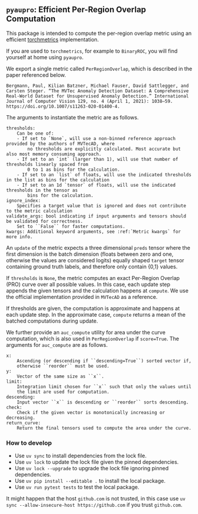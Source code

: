 ## ``pyaupro``: Efficient Per-Region Overlap Computation

This package is intended to compute the per-region overlap metric using an
efficient [torchmetrics](https://github.com/Lightning-AI/torchmetrics) implementation.

If you are used to ``torchmetrics``, for example to ``BinaryROC``, you will find
yourself at home using ``pyaupro``.

We export a single metric called ``PerRegionOverlap``, which is described in the paper
referenced below.

    Bergmann, Paul, Kilian Batzner, Michael Fauser, David Sattlegger, and Carsten Steger. “The MVTec Anomaly Detection Dataset: A Comprehensive Real-World Dataset for Unsupervised Anomaly Detection.” International Journal of Computer Vision 129, no. 4 (April 1, 2021): 1038–59. https://doi.org/10.1007/s11263-020-01400-4.

The arguments to instantiate the metric are as follows.

```
thresholds:
    Can be one of:
    - If set to `None`, will use a non-binned reference approach provided by the authors of MVTecAD, where
        no thresholds are explicitly calculated. Most accurate but also most memory consuming approach.
    - If set to an `int` (larger than 1), will use that number of thresholds linearly spaced from
        0 to 1 as bins for the calculation.
    - If set to an `list` of floats, will use the indicated thresholds in the list as bins for the calculation
    - If set to an 1d `tensor` of floats, will use the indicated thresholds in the tensor as
        bins for the calculation.
ignore_index:
    Specifies a target value that is ignored and does not contribute to the metric calculation
validate_args: bool indicating if input arguments and tensors should be validated for correctness.
    Set to ``False`` for faster computations.
kwargs: Additional keyword arguments, see :ref:`Metric kwargs` for more info.
```

An ``update`` of the metric expects a three dimensional ``preds`` tensor where the first dimension is the batch dimension (floats between zero and one, otherwise the values are considered logits) equally shaped ``target`` tensor containing ground truth labels, and therefore only contain {0,1} values.

If ``thresholds`` is ``None``, the metric computes an exact Per-Region Overlap (PRO) curve over all possible values. In this case, each update step appends the given tensors and the calculation happens at ``compute``. We use the official implementation provided in ``MVTecAD`` as a reference.

If thresholds are given, the computation is approximate and happens at each update step. In the approximate case, ``compute`` returns a mean of the batched computations during update.

We further provide an ``auc_compute`` utility for area under the curve computation, which is also used
in ``PerRegionOverlap`` if ``score=True``. The arguments for ``auc_compute`` are as follows.

```
x:
    Ascending (or descending if ``descending=True``) sorted vector if, 
    otherwise ``reorder`` must be used.
y:
    Vector of the same size as ``x``.
limit:
    Integration limit chosen for ``x`` such that only the values until
    the limit are used for computation.
descending:
    Input vector ``x`` is descending or ``reorder`` sorts descending.
check:
    Check if the given vector is monotonically increasing or decreasing.
return_curve:
    Return the final tensors used to compute the area under the curve.
```

### How to develop

- Use ``uv sync`` to install dependencies from the lock file.
- Use ``uv lock`` to update the lock file given the pinned dependencies.
- Use ``uv lock --upgrade`` to upgrade the lock file ignoring pinned dependencies.
- Use ``uv pip install --editable .`` to install the local package.
- Use ``uv run pytest tests`` to test the local package.

It might happen that the host ``github.com`` is not trusted, in this case use ``uv sync --allow-insecure-host https://github.com`` if you trust ``github.com``.
